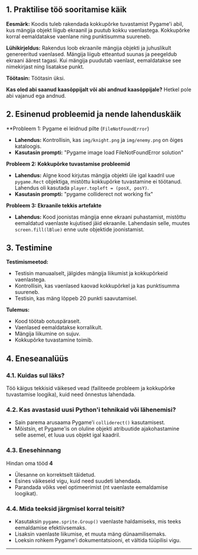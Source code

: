 ## 1. Praktilise töö sooritamise käik

**Eesmärk:** 
Koodis tuleb rakendada kokkupõrke tuvastamist Pygame'i abil, kus mängija objekt liigub ekraanil ja puutub kokku vaenlastega. Kokkupõrke korral eemaldatakse vaenlane ning punktisumma suureneb.

**Lühikirjeldus:** 
Rakendus loob ekraanile mängija objekti ja juhuslikult genereeritud vaenlased. Mängija liigub etteantud suunas ja peegeldub ekraani äärest tagasi. Kui mängija puudutab vaenlast, eemaldatakse see nimekirjast ning lisatakse punkt.


**Töötasin:** 
Töötasin üksi.

**Kas oled abi saanud kaasõppijalt või abi andnud kaasõppijale?** 
Hetkel pole abi vajanud ega andnud.

## 2. Esinenud probleemid ja nende lahenduskäik

**Probleem 1: Pygame ei leidnud pilte (`FileNotFoundError`)
- **Lahendus:** Kontrollisin, kas `img/knight.png` ja `img/enemy.png` on õiges kataloogis.
- **Kasutasin prompti:** "Pygame image load FileNotFoundError solution"

**Probleem 2: Kokkupõrke tuvastamise probleemid**
- **Lahendus:** Algne kood kirjutas mängija objekti üle igal kaadril uue `pygame.Rect` objektiga, mistõttu kokkupõrke tuvastamine ei töötanud. Lahendus oli kasutada `player.topleft = (posX, posY)`.
- **Kasutasin prompti:** "pygame colliderect not working fix"

**Probleem 3: Ekraanile tekkis artefakte**
- **Lahendus:** Kood joonistas mängija enne ekraani puhastamist, mistõttu eemaldatud vaenlaste kujutised jäid ekraanile. Lahendasin selle, muutes `screen.fill(lBlue)` enne uute objektide joonistamist.

## 3. Testimine

**Testimismeetod:**
- Testisin manuaalselt, jälgides mängija liikumist ja kokkupõrkeid vaenlastega.
- Kontrollisin, kas vaenlased kaovad kokkupõrkel ja kas punktisumma suureneb.
- Testisin, kas mäng lõppeb 20 punkti saavutamisel.

**Tulemus:**
- Kood töötab ootuspäraselt.
- Vaenlased eemaldatakse korralikult.
- Mängija liikumine on sujuv.
- Kokkupõrke tuvastamine toimib.

## 4. Eneseanalüüs

### 4.1. Kuidas sul läks?
Töö käigus tekkisid väikesed vead (failiteede probleem ja kokkupõrke tuvastamise loogika), kuid need õnnestus lahendada. 

### 4.2. Kas avastasid uusi Python'i tehnikaid või lähenemisi?
- Sain parema arusaama Pygame'i `colliderect()` kasutamisest.
- Mõistsin, et Pygame'is on oluline objekti atribuutide ajakohastamine selle asemel, et luua uus objekt igal kaadril.

### 4.3. Enesehinnang
Hindan oma tööd **4**
- Ülesanne on korrektselt täidetud.
- Esines väikeseid vigu, kuid need suudeti lahendada.
- Parandada võiks veel optimeerimist (nt vaenlaste eemaldamise loogikat).

### 4.4. Mida teeksid järgmisel korral teisiti?
- Kasutaksin `pygame.sprite.Group()` vaenlaste haldamiseks, mis teeks eemaldamise efektiivsemaks.
- Lisaksin vaenlaste liikumise, et muuta mäng dünaamilisemaks.
- Loeksin rohkem Pygame'i dokumentatsiooni, et vältida tüüpilisi vigu.

---
